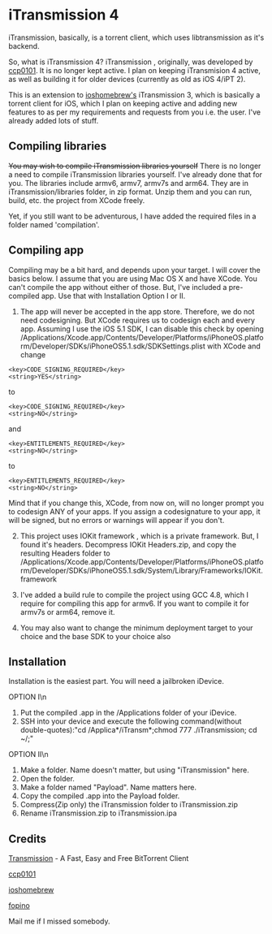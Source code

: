 iTransmission 4
==========
iTransmission, basically, is a torrent client, which uses libtransmission as it's backend.

So, what is iTransmission 4? iTransmission , originally, was developed by [ccp0101](https://github.com/ccp0101). It is no longer kept active. I plan on keeping iTransmision 4 active, as well as building it for older devices (currently as old as iOS 4/iPT 2).

This is an extension to [ioshomebrew's](https://github.com/ioshomebrew) iTransmission 3, which is basically a torrent client for iOS, which I plan on keeping active and adding new features to as per my requirements and requests from you i.e. the user.
I've already added lots of stuff.

Compiling libraries
-----
~~You may wish to compile iTransmission libraries yourself~~
There is no longer a need to compile iTransmission libraries yourself. I've already done that for you. The libraries include armv6, armv7, armv7s and arm64. They are in iTransmission/libraries folder, in zip format. Unzip them and you can run, build, etc. the project from XCode freely.

Yet, if you still want to be adventurous, I have added the required files in a folder named 'compilation'.

Compiling app
-----
Compiling may be a bit hard, and depends upon your target. I will cover the basics below. I assume that you are using Mac OS X and have XCode.
You can't compile the app without either of those. But, I've included a pre-compiled app. Use that with Installation Option I or II.

1) The app will never be accepted in the app store. Therefore, we do not need codesigning. But XCode requires us to codesign each and every app. Assuming I use the iOS 5.1 SDK, I can disable this check by opening /Applications/Xcode.app/Contents/Developer/Platforms/iPhoneOS.platform/Developer/SDKs/iPhoneOS5.1.sdk/SDKSettings.plist with XCode and change 
```
<key>CODE_SIGNING_REQUIRED</key>
<string>YES</string>
```
to 
```
<key>CODE_SIGNING_REQUIRED</key>
<string>NO</string>
```
and 
```
<key>ENTITLEMENTS_REQUIRED</key>
<string>NO</string>
```
to 
```
<key>ENTITLEMENTS_REQUIRED</key>
<string>NO</string>
```

Mind that if you change this, XCode, from now on, will no longer prompt you to codesign ANY of your apps. If  you assign a codesignature to your app, it will be signed, but no errors or warnings will appear if you don't.

2) This project uses IOKit framework , which is a private framework. But, I found it's headers. Decompress IOKit Headers.zip, and copy the resulting Headers folder to /Applications/Xcode.app/Contents/Developer/Platforms/iPhoneOS.platform/Developer/SDKs/iPhoneOS5.1.sdk/System/Library/Frameworks/IOKit.framework

3) I've added a build rule to compile the project using GCC 4.8, which I require for compiling this app for armv6. If you want to compile it for armv7s or arm64, remove it.

4) You may also want to change the minimum deployment target to your choice and the base SDK to your choice also

Installation
-----
Installation is the easiest part.
You will need a jailbroken iDevice.

OPTION I\n
1) Put the compiled .app in the /Applications folder of your iDevice.
2) SSH into your device and execute the following command(without double-quotes):"cd /Applica*/iTransm*;chmod 777 ./iTransmission; cd ~/;"

OPTION II\n
1) Make a folder. Name doesn't matter, but using "iTransmission" here.
2) Open the folder.
3) Make a folder named "Payload". Name matters here.
4) Copy the compiled .app into the Payload folder.
5) Compress(Zip only) the iTransmission folder to iTransmission.zip
6) Rename iTransmission.zip to iTransmission.ipa

Credits
-------
[Transmission](http://www.transmissionbt.com/) - A Fast, Easy and Free BitTorrent Client

[ccp0101](https://github.com/ccp0101)

[ioshomebrew](https://github.com/ioshomebrew)

[fopino](https://github.com/fopino)

Mail me if I missed somebody.